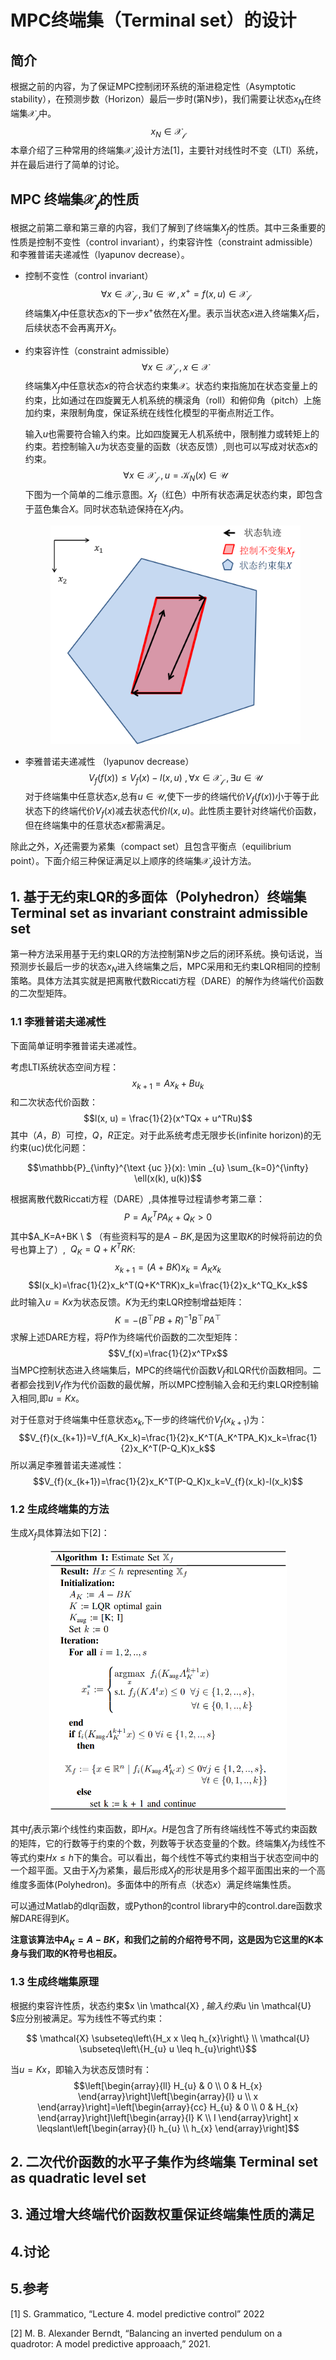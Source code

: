 # MPC终端集（Terminal set）的设计
## 简介
根据之前的内容，为了保证MPC控制闭环系统的渐进稳定性（Asymptotic stability），在预测步数（Horizon）最后一步时(第N步)，我们需要让状态$x_N$在终端集$\mathcal{X_f}$中。
$$x_N \in \mathcal{X_f}$$
本章介绍了三种常用的终端集$\mathcal{X_f}$设计方法[1]，主要针对线性时不变（LTI）系统，并在最后进行了简单的讨论。
## MPC 终端集$\mathcal{X_f}$的性质
根据之前第二章和第三章的内容，我们了解到了终端集$X_f$的性质。其中三条重要的性质是控制不变性（control invariant），约束容许性（constraint admissible）和李雅普诺夫递减性（lyapunov decrease）。
* 控制不变性（control invariant）
    $$\forall x \in \mathcal{X_f} \ ,\exists u \in \mathcal{U}\ , x^+=f(x,u)\in \mathcal{X_f}$$
    终端集$X_f$中任意状态$x$的下一步$x^+$依然在$X_f$里。表示当状态$x$进入终端集$X_f$后，后续状态不会再离开$X_f$。
* 约束容许性（constraint admissible）
    $$\forall x \in \mathcal{X_f} \ , x\in \mathcal{X}$$
    终端集$X_f$中任意状态$x$的符合状态约束集$\mathcal{X}$。状态约束指施加在状态变量上的约束，比如通过在四旋翼无人机系统的横滚角（roll）和俯仰角（pitch）上施加约束，来限制角度，保证系统在线性化模型的平衡点附近工作。
    
    输入$u$也需要符合输入约束。比如四旋翼无人机系统中，限制推力或转矩上的约束。若控制输入$u$为状态变量的函数（状态反馈）,则也可以写成对状态$x$的约束。
    $$\forall x \in \mathcal{X_f} \ , u=\mathcal{K}_N(x)\in \mathcal{U}$$
    下图为一个简单的二维示意图。$X_f$（红色）中所有状态满足状态约束，即包含于蓝色集合$X$。同时状态轨迹保持在$X_f$内。
    <div align=center>
    <img width="400" height="350" src=figures/Lec0401.png/>
    </div>
* 李雅普诺夫递减性 （lyapunov decrease）
    $$V_{f}(f(x))\leq V_{f}(x)-l(x,u) \ ,\forall x \in \mathcal{X_f} \ ,\exists u \in \mathcal{U}$$
    对于终端集中任意状态$x$,总有$u \in \mathcal{U}$,使下一步的终端代价$V_{f}(f(x))$小于等于此状态下的终端代价$V_{f}(x)$减去状态代价$l(x,u)$。此性质主要针对终端代价函数，但在终端集中的任意状态$x$都需满足。

除此之外，$X_f$还需要为紧集（compact set）且包含平衡点（equilibrium point）。下面介绍三种保证满足以上顺序的终端集$\mathcal{X_f}$设计方法。
## 1. 基于无约束LQR的多面体（Polyhedron）终端集 Terminal set as invariant constraint admissible set
第一种方法采用基于无约束LQR的方法控制第N步之后的闭环系统。换句话说，当预测步长最后一步的状态$x_N$进入终端集之后，MPC采用和无约束LQR相同的控制策略。具体方法其实就是把离散代数Riccati方程（DARE）的解作为终端代价函数的二次型矩阵。
### 1.1 李雅普诺夫递减性
下面简单证明李雅普诺夫递减性。

考虑LTI系统状态空间方程：
$$x_{k+1}=Ax_k+Bu_k$$
和二次状态代价函数：
$$l(x, u) = \frac{1}{2}(x^TQx + u^TRu)$$
其中$（A，B）$可控，$Q，R$正定。对于此系统考虑无限步长(infinite horizon)的无约束(uc)优化问题：

$$\mathbb{P}_{\infty}^{\text {uc }}(x): \min _{u} \sum_{k=0}^{\infty} \ell(x(k), u(k))$$

根据离散代数Riccati方程（DARE）,具体推导过程请参考第二章：
$$P=A_K^{T} P A_K+Q_K>0$$
其中$A_K=A+BK \ $ （有些资料写的是$A-BK$,是因为这里取$K$的时候将前边的负号也算上了）, $\ Q_K=Q+K^TRK$:
$$x_{k+1}=(A+BK)x_k=A_Kx_k$$
$$l(x_k)=\frac{1}{2}x_k^T(Q+K^TRK)x_k=\frac{1}{2}x_k^TQ_Kx_k$$
此时输入$u=Kx$为状态反馈。$K$为无约束LQR控制增益矩阵：
$$K=-\left(B^{\top} P B+R\right)^{-1} B^{\top} P A^{\top}$$
求解上述DARE方程，将$P$作为终端代价函数的二次型矩阵：
$$V_f(x)=\frac{1}{2}x^TPx$$
当MPC控制状态进入终端集后，MPC的终端代价函数$V_f$和LQR代价函数相同。二者都会找到$V_f$作为代价函数的最优解，所以MPC控制输入会和无约束LQR控制输入相同,即$u=Kx$。

对于任意对于终端集中任意状态$x_k$,下一步的终端代价$V_{f}(x_{k+1})$为：
$$V_{f}(x_{k+1})=V_f(A_Kx_k)=\frac{1}{2}x_K^T(A_K^TPA_K)x_k=\frac{1}{2}x_K^T(P-Q_K)x_k$$
所以满足李雅普诺夫递减性：
$$V_{f}(x_{k+1})=\frac{1}{2}x_K^T(P-Q_K)x_k=V_{f}(x_k)-l(x_k)$$

### 1.2 生成终端集的方法

生成$X_f$具体算法如下[2]：
<div align=center>
    <img width="380" height="420" src=figures/Lec0402.png/>
    </div>

其中$f_i$表示第$i$个线性约束函数，即$H_ix$。$H$是包含了所有终端线性不等式约束函数的矩阵，它的行数等于约束的个数，列数等于状态变量的个数。终端集$X_f$为线性不等式约束$Hx \leq h$下的集合。可以看出，每个线性不等式约束相当于状态空间中的一个超平面。又由于$X_f$为紧集，最后形成$X_f$的形状是用多个超平面围出来的一个高维度多面体(Polyhedron)。多面体中的所有点（状态$x$）满足终端集性质。

可以通过Matlab的dlqr函数，或Python的control library中的control.dare函数求解DARE得到$K$。

**注意该算法中$A_K=A-BK$，和我们之前的介绍符号不同，这是因为它这里的K本身与我们取的K符号也相反。**

### 1.3 生成终端集原理

根据约束容许性质，状态约束$x \in \mathcal{X} $, 输入约束$u \in \mathcal{U} $应分别被满足。写为线性不等式约束：

$$ \mathcal{X} \subseteq\left\{H_x x \leq h_{x}\right\} \\
\mathcal{U} \subseteq\left\{H_{u} u \leq h_{u}\right\}$$

当$u=Kx$，即输入为状态反馈时有：
$$\left[\begin{array}{ll}
H_{u} & 0 \\
0 & H_{x}
\end{array}\right]\left[\begin{array}{l}
u \\
x
\end{array}\right]=\left[\begin{array}{cc}
H_{u} & 0 \\
0 & H_{x}
\end{array}\right]\left[\begin{array}{l}
K \\
I
\end{array}\right] x \leqslant\left[\begin{array}{l}
h_{u} \\
h_{x}
\end{array}\right]$$

## 2. 二次代价函数的水平子集作为终端集 Terminal set as quadratic level set
## 3. 通过增大终端代价函数权重保证终端集性质的满足

## 4.讨论
## 5.参考
[1] S. Grammatico, “Lecture 4. model predictive control” 2022

[2] M. B. Alexander Berndt, “Balancing an inverted pendulum on a quadrotor: A model predictive approaach,” 2021.


